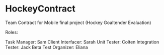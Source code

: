 # HockeyContract
Team Contract for Mobile final project (Hockey Goaltender Evaluation)


Roles:

Task Manager: Sam
Client Interfacer: Sarah
Unit Tester: Colten
Integration Tester: Jack
Beta Test Organizer: Eliana
